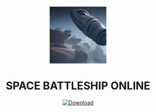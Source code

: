 <p align="center"><img src="Battleship_sockets/Battleship_sockets/img/Backgrounds/splash_bg.jpg" width="150"></p> 
<h1 align="center">SPACE BATTLESHIP ONLINE</h1>

<p align="center"> <a href="Battleship_sockets/Battleship_sockets/bin/Debug/net7.0-windows/Battleship_sockets.exe"><img src="https://freepngimg.com/download/download_now_button/25800-4-download-now-button-blue.png" width="150" alt="Download"></a></p>


